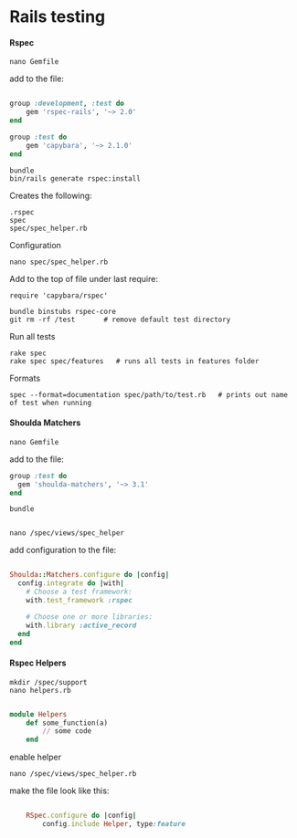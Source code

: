 Rails testing
=============

#### Rspec

	nano Gemfile

add to the file: 

``` ruby 

group :development, :test do
    gem 'rspec-rails', '~> 2.0' 
end

group :test do 
    gem 'capybara', '~> 2.1.0'
end

```

	bundle
	bin/rails generate rspec:install

Creates the following:

	.rspec
    spec
    spec/spec_helper.rb

Configuration

	nano spec/spec_helper.rb

Add to the top of file under last require:

	require 'capybara/rspec'

	bundle binstubs rspec-core
	git rm -rf /test       # remove default test directory


Run all tests

	rake spec
	rake spec spec/features   # runs all tests in features folder

Formats

	spec --format=documentation spec/path/to/test.rb   # prints out name of test when running


#### Shoulda Matchers

	nano Gemfile

add to the file: 

``` ruby 
group :test do
  gem 'shoulda-matchers', '~> 3.1'
end

```

	bundle


	nano /spec/views/spec_helper

add configuration to the file:


``` ruby

Shoulda::Matchers.configure do |config|
  config.integrate do |with|
    # Choose a test framework:
    with.test_framework :rspec

    # Choose one or more libraries:
    with.library :active_record
  end
end

```

#### Rspec Helpers

	mkdir /spec/support
	nano helpers.rb

``` ruby

module Helpers
	def some_function(a)
		// some code
	end

```

enable helper

	nano /spec/views/spec_helper.rb
 
make the file look like this: 

``` ruby

	RSpec.configure do |config|
		config.include Helper, type:feature

```







